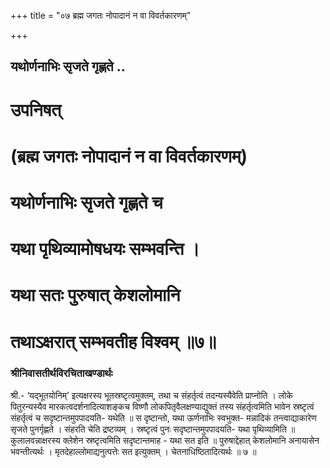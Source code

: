 +++
title = "०७ ब्रह्म जगतः नोपादानं न वा विवर्तकारणम्"

+++


## यथोर्णनाभिः सृजते गृह्णते ..

# उपनिषत्

# (ब्रह्म जगतः नोपादानं न वा विवर्तकारणम्) 

# यथोर्णनाभिः सृजते गृह्णते च

# यथा पृथिव्यामोषधयः सम्भवन्ति । 

# यथा सतः पुरुषात् केशलोमानि 

# तथाऽक्षरात् सम्भवतीह विश्वम् ॥७॥

### **श्रीनिवासतीर्थविरचिताखण्डार्थः**

श्री.- ‘यद्भूतयोनिम्’ इत्यक्षरस्य भूतस्रष्टृत्वमुक्तम्, तथा च संहर्तृत्वं तदन्यस्यैवेति प्राप्नोति । लोके पितुरन्यस्यैव मारकत्वदर्शनादित्याशङ्कच विष्णौ लोकपितृवैलक्षण्याद्युक्तं तस्य संहर्तृत्वमिति भावेन स्रष्टृत्वं संहर्तृत्वं च सदृष्टान्तमुपपादयति- यथेति ॥ स दृष्टान्तो, यथा ऊर्णनाभिः स्वभुक्त- मन्नादिकं तन्त्वाद्याकारेण सृजते पुनर्गृह्णते । संहरति चेति द्रष्टव्यम् । स्रष्टृत्वं पुनः सदृष्टान्तमुपपादयति- यथा पृथिव्यामिति ॥ कुलालवन्नाक्षरस्य क्लेशेन स्रष्टृत्वमिति सदृष्टान्तमाह - यथा सत इति ॥ पुरुषाद्देहात् केशलोमानि अनायासेन भवन्तीत्यर्थः । मृतदेहाल्लोमाद्यनुत्पत्तेः सत इत्युक्तम् ।
चेतनाधिष्ठितादित्यर्थः ॥ ७ ॥

